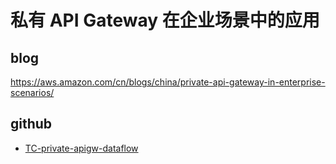
# 私有 API Gateway 在企业场景中的应用

## blog

https://aws.amazon.com/cn/blogs/china/private-api-gateway-in-enterprise-scenarios/


## github

- [TC-private-apigw-dataflow](TC-private-apigw-dataflow.md)


